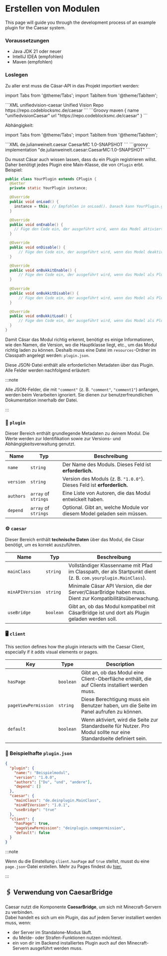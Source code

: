 # Erstellen von Modulen

This page will guide you through the development process of an example plugin for the Caesar system.

### Voraussetzungen
- Java JDK 21 oder neuer
- IntelliJ IDEA (empfohlen)
- Maven (empfohlen)


### Loslegen
Zu aller erst muss die Cäsar-API in das Projekt importiert werden:

import Tabs from '@theme/Tabs';
import TabItem from '@theme/TabItem';

<Tabs>
  <TabItem value="maven" label="Maven" default>
```XML
<repository>
  <id>unifiedvision-caesar</id>
  <name>Unified Vision Repo</name>
  <url>https://repo.codeblocksmc.de/caesar</url>
</repository>
```
</TabItem>
  <TabItem value="groovy" label="Gradle Groovy">
```Groovy
maven {
    name "unifiedvisionCaesar"
    url "https://repo.codeblocksmc.de/caesar"
}
```
</TabItem>
</Tabs>



Abhängigkeit:

import Tabs from '@theme/Tabs';
import TabItem from '@theme/TabItem';

<Tabs>
  <TabItem value="maven" label="Maven" default>
```XML
<dependency>
  <groupId>de.julianweinelt.caesar</groupId>
  <artifactId>CaesarMC</artifactId>
  <version>1.0-SNAPSHOT</version>
</dependency>
```
</TabItem>
  <TabItem value="groovy" label="Gradle Groovy">
```groovy
implementation "de.julianweinelt.caesar:CaesarMC:1.0-SNAPSHOT"
```
</TabItem>
</Tabs>

Du musst Cäsar auch wissen lassen, dass du ein Plugin registrieren willst. Daher benötigt jedes Plugin eine Main-Klasse, die von `CPlugin` erbt.
Beispiel:

```java title="YourPlugin.java"
public class YourPlugin extends CPlugin {
  @Getter
  private static YourPlugin instance;

  @Override
  public void onLoad() {
    instance = this; // Empfohlen in onLoad(). Danach kann YourPlugin.getInstance(); während der Laufzeit aufgerufen werden.
  }

  @Override
  public void onEnable() {
    // Füge den Code ein, der ausgeführt wird, wenn das Model aktiviert wird.
  }

  @Override
  public void onDisable() {
      // Füge den Code ein, der ausgeführt wird, wenn das Model deaktiviert wird.
  }

  @Override
  public void onBukkitEnable() {
      // Füge den Code ein, der ausgeführt wird, wenn das Model als Plugin von CaesarBridge aktiviert wird.
  }
  
  @Override
  public void onBukkitDisable() {
      // Füge den Code ein, der ausgeführt wird, wenn das Model als Plugin von CaesarBridge deaktiviert wird.
  }

  @Override
  public void onBukkitLoad() {
      // Füge den Code ein, der ausgeführt wird, wenn das Model als Plugin von CaesarBridge geladen wird.
  }
}
```

Damit Cäsar das Modul richtig erkennt, benötigt es einige Informationen, wie den Namen, die Version, wo die Hauptklasse 
liegt, etc., um das Modul richtig laden zu können.
Deshalb muss eine Datei im `resources`-Ordner im Classpath angelegt werden: `plugin.json`.

Diese JSON-Datei enthält alle erforderlichen Metadaten über das Plugin. Alle Felder werden nachfolgend erläutert:

:::note

Alle JSON-Felder, die mit `"comment"` (z. B. `"comment"`, `"comment1"`) anfangen, werden beim Verarbeiten ignoriert.
Sie dienen zur benutzerfreundlichen Dokumentation innerhalb der Datei.

:::

### 🧩 `plugin`
Dieser Bereich enthält grundlegende Metadaten zu deinem Modul.
Die Werte werden zur Identifikation sowie zur Versions- und Abhängigkeitsverwaltung genutzt.

| Name      | Typ                  | Beschreibung                                                            |
|-----------|----------------------|-------------------------------------------------------------------------|
| `name`    | `string`             | Der Name des Moduls. Dieses Feld ist **erforderlich.**                  |
| `version` | `string`             | Version des Moduls (z. B. `"1.0.0"`). Dieses Feld ist **erforderlich.** |
| `authors` | `array` of `strings` | Eine Liste von Autoren, die das Modul entwickelt haben.                 |
| `depend`  | `array` of `strings` | Optional. Gibt an, welche Module vor diesem Model geladen sein müssen.  |

### ⚙️ `caesar`
Dieser Bereich enthält **technische Daten** über das Modul, die Cäsar benötigt, um es korrekt auszuführen.

| Name            | Typ       | Beschreibung                                                                                                  |
|-----------------|-----------|---------------------------------------------------------------------------------------------------------------|
| `mainClass `    | `string ` | Vollständiger Klassenname mit Pfad im Classpath, der als Startpunkt dient (z. B. `com.yourplugin.MainClass`). |
| `minAPIVersion` | `string ` | Minimale Cäsar API Version, die der Server/CäsarBridge haben muss. Dient zur Kompatibilitätsüberwachung.      |
| `useBridge`     | `boolean` | Gibt an, ob das Modul kompatibel mit CäsarBridge ist und dort als Plugin geladen werden soll.                 |

### 🖥️ `client`
This section defines how the plugin interacts with the Caesar Client, especially if it adds visual elements or pages.

| Key                  | Type      | Description                                                                                                          |
|----------------------|-----------|----------------------------------------------------------------------------------------------------------------------|
| `hasPage`            | `boolean` | Gibt an, ob das Modul eine Client-Oberfläche enthält, die auf Clients installiert werden muss.                       |
| `pageViewPermission` | `string`  | Diese Berechtigung muss ein Benutzer haben, um die Seite im Panel aufrufen zu können.                                |
| `default`            | `boolean` | Wenn aktiviert, wird die Seite zur Standardseite für Nutzer. Pro Modul sollte nur eine Standardseite definiert sein. |

### 📌 Beispielhafte `plugin.json`
```JSON
{
  "plugin": {
    "name:": "Beispielmodul",
    "version": "1.0.0",
    "authors": ["Du", "und", "andere"],
    "depend": []
  },
  "caesar": {
    "mainClass": "de.deinplugin.MainClass",
    "minAPIVersion": "1.0.1",
    "useBridge": "true"
  },
  "client": {
    "hasPage": true,
    "pageViewPermission": "deinplugin.somepermission",
    "default": false
  }
}
```

:::note

Wenn du die Einstellung `client.hasPage` auf `true` stellst, musst du eine `page.json`-Datei erstellen.
Mehr zu Pages findest du [hier.](06-Creating-new-UIs-in-Client.md)

:::

## 🖇️ Verwendung von CaesarBridge

Caesar nutzt die Komponente **CaesarBridge**, um sich mit Minecraft-Servern zu verbinden.  
Dabei handelt es sich um ein Plugin, das auf jedem Server installiert werden muss, wenn:

- der Server im Standalone-Modus läuft.
- du Melde- oder Strafen-Funktionen nutzen möchtest.
- ein von dir im Backend installiertes Plugin auch auf den Minecraft-Servern ausgeführt werden muss.  
